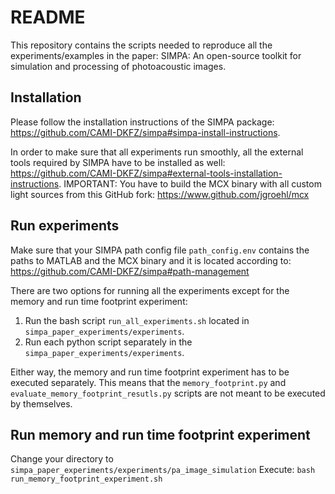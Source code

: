 # README

This repository contains the scripts needed to reproduce all the experiments/examples in the paper: SIMPA: An open-source toolkit for simulation and processing of photoacoustic images. 

## Installation
Please follow the installation instructions of the SIMPA package:
https://github.com/CAMI-DKFZ/simpa#simpa-install-instructions.

In order to make sure that all experiments run smoothly, all the external tools required by SIMPA have to be installed as well:
https://github.com/CAMI-DKFZ/simpa#external-tools-installation-instructions.
IMPORTANT: You have to build the MCX binary with all custom light sources from this GitHub fork:
https://www.github.com/jgroehl/mcx

## Run experiments

Make sure that your SIMPA path config file `path_config.env` contains the paths to MATLAB and the MCX binary and it is located according to:
https://github.com/CAMI-DKFZ/simpa#path-management

There are two options for running all the experiments except for the memory and run time footprint experiment:
1. Run the bash script `run_all_experiments.sh` located in `simpa_paper_experiments/experiments`.
2. Run each python script separately in the `simpa_paper_experiments/experiments`.

Either way, the memory and run time footprint experiment has to be executed separately.
This means that the `memory_footprint.py` and `evaluate_memory_footprint_resutls.py` scripts are not meant to be executed by themselves.

## Run memory and run time footprint experiment

Change your directory to `simpa_paper_experiments/experiments/pa_image_simulation` 
Execute: `bash run_memory_footprint_experiment.sh`